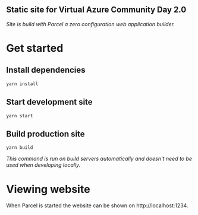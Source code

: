 ## Static site for Virtual Azure Community Day 2.0

_Site is build with Parcel a zero configuration web application builder._

# Get started

## Install dependencies

`yarn install`

## Start development site

`yarn start`

## Build production site

`yarn build`

_This command is run on build servers automatically and doesn't need to be used when developing locally._

# Viewing website

When Parcel is started the website can be shown on http://localhost:1234.
